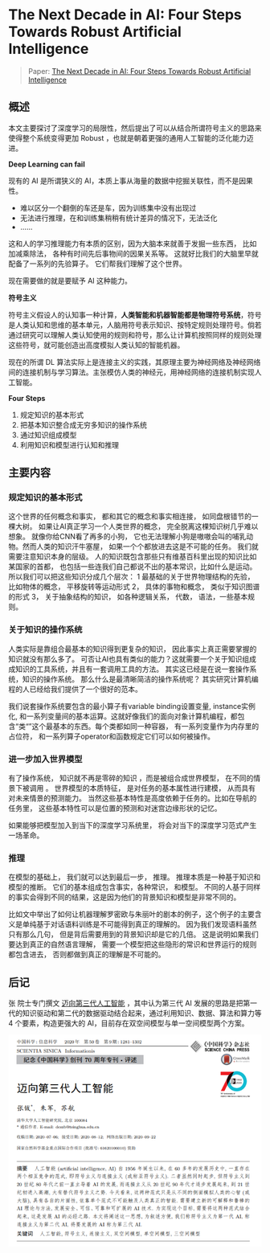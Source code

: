 # The Next Decade in AI: Four Steps Towards Robust Artificial Intelligence

> Paper: [The Next Decade in AI: Four Steps Towards Robust Artificial Intelligence](https://arxiv.org/pdf/2002.06177v3.pdf)

## 概述

本文主要探讨了深度学习的局限性，然后提出了可以从结合所谓符号主义的思路来使得整个系统变得更加 Robust ，也就是朝着更强的通用人工智能的泛化能力迈进。

**Deep Learning can fail**

现有的 AI 是所谓狭义的 AI，本质上事从海量的数据中挖掘关联性，而不是因果性。

+ 难以区分一个翻倒的车还是车，因为训练集中没有出现过
+ 无法进行推理，在和训练集稍稍有统计差异的情况下，无法泛化
+ ……

这和人的学习推理能力有本质的区别，因为大脑本来就善于发掘一些东西， 比如加减乘除法， 各种有时间先后事物间的因果关系等。 这就好比我们的大脑里早就配备了一系列的先验算子。 它们帮我们理解了这个世界。

现在需要做的就是要赋予 AI 这种能力。

**符号主义**

符号主义假设人的认知事一种计算，**人类智能和机器智能都是物理符号系统**，符号是人类认知和思维的基本单元，人脑用符号表示知识、按特定规则处理符号。倘若通过研究可以理解人类认知使用的规则和符号，那么让计算机按照同样的规则处理这些符号，就可能创造出高度模拟人类认知的智能机器。

现在的所谓 DL 算法实际上是连接主义的实践，其原理主要为神经网络及神经网络间的连接机制与学习算法。主张模仿人类的神经元，用神经网络的连接机制实现人工智能。

**Four Steps**

1. 规定知识的基本形式
2. 把基本知识整合成无穷多知识的操作系统
3. 通过知识组成模型
4. 利用知识和模型进行认知和推理

## 主要内容

### 规定知识的基本形式

这个世界的任何概念和事实， 都和其它的概念和事实相连接， 如同盘根错节的一棵大树。 如果让AI真正学习一个人类世界的概念， 完全脱离这棵知识树几乎难以想象。 就像你给CNN看了再多的小狗， 它也无法理解小狗是嗷嗷会叫的哺乳动物。然而人类的知识汗牛塞屋， 如果一个个都放进去这是不可能的任务。 我们就需要注意知识本身的层级。 人的知识既包含那些只有维基百科里出现的知识比如某国家的首都， 也包括一些连我们自己都说不出的基本常识，比如什么是运动。 所以我们可以把这些知识分成几个层次： 1 最基础的关于世界物理结构的先验， 比如物体的概念， 平移旋转等运动形式 2， 具体的事物和概念， 类似于知识图谱的形式 3， 关于抽象结构的知识， 如各种逻辑关系， 代数， 语法，一些基本规则。

### 关于知识的操作系统

人类实际是靠组合最基本的知识得到更复杂的知识， 因此事实上真正需要掌握的知识就没有那么多了。 可否让AI也具有类似的能力？这就需要一个关于知识组成成知识的工具系统，并且有一套调用工具的方法。 其实这已经是在说一套操作系统，知识的操作系统。 那么什么是最清晰简洁的操作系统呢？ 其实研究计算机编程的人已经给我们提供了一个很好的范本。

我们说套操作系统要包含的最小算子有variable binding设置变量, instance实例化, 和一系列变量间的基本运算。这就好像我们的面向对象计算机编程，都包含“类“”这个最基本的东西。每个类都如同一种容器， 有一系列变量作为内存里的占位符， 和一系列算子operator和函数规定它们可以如何被操作。

### 进一步加入世界模型

有了操作系统， 知识就不再是零碎的知识 ，而是被组合成世界模型， 在不同的情景下被调用 。 世界模型的本质特征， 是对任务的基本属性进行建模， 从而具有对未来情景的预测能力。 当然这些基本特性是高度依赖于任务的。比如在导航的任务里， 这些基本特性可以是位置的预测和对迷宫边缘形状的记忆。

如果能够把模型加入到当下的深度学习系统里， 将会对当下的深度学习范式产生一场革命。

### 推理

在模型的基础上， 我们就可以达到最后一步， 推理。 推理本质是一种基于知识和模型的推断。 它们的基本组成包含事实，各种常识， 和模型。 不同的人基于同样的事实会得到不同的结果，这是因为他们的背景知识和模型是非常不同的。

比如文中举出了如何让机器理解罗密欧与朱丽叶的剧本的例子，这个例子的主要含义是单纯基于对话语料训练是不可能得到真正的理解的。 因为我们发现语料虽然只有那么几句， 但是背后需要用到的背景知识却是它的几倍。 这是说明如果我们要达到真正的自然语言理解， 需要一个模型把这些隐形的常识和世界运行的规则都包含进去， 否则都做到真正的理解是不可能的。

## 后记

张 院士专门撰文 [迈向第三代人工智能](https://ansafe.xust.edu.cn/DownLoad/2020third-artificial-intelligence.pdf) ，其中认为第三代 AI 发展的思路是把第一代的知识驱动和第二代的数据驱动结合起来，通过利用知识、数据、算法和算力等 4 个要素，构造更强大的 AI，目前存在双空间模型与单一空间模型两个方案。

![](Figs/1/1-1.png)   



